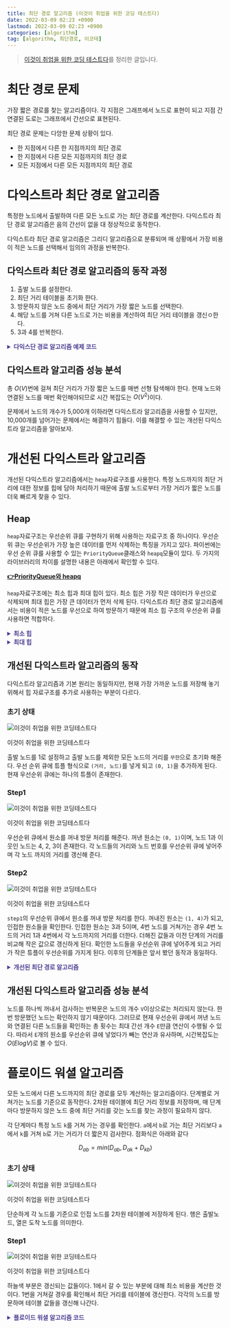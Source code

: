 ```yaml
---
title: 최단 경로 알고리즘 (이것이 취업을 위한 코딩 테스트다)
date: 2022-03-09 02:23 +0900
lastmod: 2022-03-09 02:23 +0900
categories: [algorithm]
tag: [algorithm, 최단경로, 이코테]
---
```


> [이것이 취업을 위한 코딩 테스트다](https://www.youtube.com/playlist?list=PLRx0vPvlEmdAghTr5mXQxGpHjWqSz0dgC)를 정리한 글입니다.

# 최단 경로 문제

가장 짧은 경로를 찾는 알고리즘이다. 각 지점은 그래프에서 노드로 표현이 되고 지점 간 연결된 도로는 그래프에서 간선으로 표현된다.

최단 경로 문제는 다앙한 문제 상황이 있다.

- 한 지점에서 다른 한 지점까지의 최단 경로
- 한 지점에서 다른 모든 지점까지의 최단 경로
- 모든 지점에서 다른 모든 지점까지의 최단 경로

# 다익스트라 최단 경로 알고리즘

특정한 노드에서 출발하여 다른 모든 노드로 가는 최단 경로를 계산한다. 다익스트라 최단 경로 알고리즘은 음의 간선이 없을 대 정상적으로 동작한다.

다익스트라 최단 경로 알고리즘은 그리디 알고리즘으로 분류되며 매 상황에서 가장 비용이 적은 노드를 선택해서 임의의 과정을 반복한다.

## 다익스트라 최단 경로 알고리즘의 동작 과정

1. 출발 노드를 설정한다.
2. 최단 거리 테이블을 초기화 한다.
3. 방문하지 않은 노드 중에서 최단 거리가 가장 짧은 노드를 선택한다.
4. 해당 노드를 거쳐 다른 노드로 가는 비용을 계산하여 최단 거리 테이블을 갱신ㅇ한다.
5. 3과 4를 반복한다.

<details>
<summary style='color: #4C3F91; font-weight:bold;'>다익스단 경로 알고리즘 예제 코드</summary>
<div markdown='1'>

```python
import sys
input = sys.stdin.readline
# > 테이블 초기화 시
INF = int(1e9)  # 무한을 의미하는 값으로 10억을 설정

# 노드의 개수, 간선의 개수를 입력받기
n, m = map(int, input().split())
# 시작 노드 번호를 입력받기
start = int(input())
# 각 노드에 연결되어 있는 노드에 대한 정보를 담는 리스트를 만들기
graph = [[] for i in range(n + 1)]
# 방문한 적이 있는지 체크하는 목적의 리스트를 만들기
visited = [False] * (n + 1)
# 최단 거리 테이블을 모두 무한으로 초기화
distance = [INF] * (n + 1)

# 모든 간선 정보를 입력받기
for _ in range(m):
    a, b, c = map(int, input().split())
    # a번 노드에서 b번 노드로 가는 비용이 c라는 의미
    graph[a].append((b, c))

# 방문하지 않은 노드 중에서, 가장 최단 거리가 짧은 노드의 번호를 반환


def get_smallest_node():
    min_value = INF
    index = 0  # 가장 최단 거리가 짧은 노드(인덱스)
    for i in range(1, n + 1):
        if distance[i] < min_value and not visited[i]:
            min_value = distance[i]
            index = i
    return index


def dijkstra(start):
    # 시작 노드에 대해서 초기화
    distance[start] = 0
    visited[start] = True
    for j in graph[start]:
        distance[j[0]] = j[1]
    # 시작 노드를 제외한 전체 n - 1개의 노드에 대해 반복
    for i in range(n - 1):
        # 현재 최단 거리가 가장 짧은 노드를 꺼내서, 방문 처리
        now = get_smallest_node()
        visited[now] = True
        # 현재 노드와 연결된 다른 노드를 확인
        for j in graph[now]:
            cost = distance[now] + j[1]
            # 현재 노드를 거쳐서 다른 노드로 이동하는 거리가 더 짧은 경우
            if cost < distance[j[0]]:
                distance[j[0]] = cost


# 다익스트라 알고리즘을 수행
dijkstra(start)

# 모든 노드로 가기 위한 최단 거리를 출력
for i in range(1, n + 1):
    # 도달할 수 없는 경우, 무한(INFINITY)이라고 출력
    if distance[i] == INF:
        print("INFINITY")
    # 도달할 수 있는 경우 거리를 출력
    else:
        print(distance[i])

```

</div>
</details>

## 다익스트라 알고리즘 성능 분석

총 $O(V)$번에 걸쳐 최단 거리가 가장 짧은 노드를 매번 선형 탐색해야 한다. 현재 노드와 연결된 노드를 매번 확인해야되므로 시간 복잡도는 $O(V^2)$이다.

문제에서 노드의 개수가 5,000개 이하라면 다익스트라 알고리즘을 사용할 수 있지만, 10,000개를 넘어가는 문제에서는 해결하기 힘들다. 이를 해결할 수 있는 개선된 다익스트라 알고리즘을 알아보자.

# 개선된 다익스트라 알고리즘

개선된 다익스트라 알고리즘에서는 `heap`자료구조를 사용한다. 특정 노드까지의 최단 거리에 대한 정보를 힙에 담아 처리하기 때문에 출발 노드로부터 가장 거리가 짧은 노드를 더욱 빠르게 찾을 수 있다.

## Heap

`heap`자료구조는 우선순위 큐를 구현하기 위해 사용하는 자료구조 중 하나이다. 우선순위 큐는 우선순위가 가장 높은 데이터를 먼저 삭제하는 특징을 가지고 있다. 파이썬에는 우선 순위 큐를 사용할 수 있는 `PriorityQueue`클래스와 `heapq`모듈이 있다. 두 가지의 라이브러리의 차이를 설명한 내용은 아래에서 확인할 수 있다.

<a href="https://nowgnas.github.io/posts/algo11/#%ED%8C%8C%EC%9D%B4%EC%8D%AC-%EC%A0%84%EC%97%AD-%EC%9D%B8%ED%84%B0%ED%94%84%EB%A6%AC%ED%84%B0-%EB%9D%BDgil"><p style='color: #4C3F91; font-weight:bold;1A374D; font-weight: bold;'>👉PriorityQueue와 heapq</p>
</a>

`heap`자료구조에는 최소 힙과 최대 힙이 있다. 최소 힙은 가장 작은 데이터가 우선으로 삭제되며 최대 힙은 가장 큰 데이터가 먼저 삭제 된다. 다익스트라 최단 경로 알고리즘에서는 비용이 적은 노드를 우선으로 하여 방문하기 때문에 최소 힙 구조의 우선순위 큐를 사용하면 적합하다.

<details>
<summary style='color: #4C3F91; font-weight:bold;'>최소 힙</summary>
<div markdown='1'>

```python
import heapq

# 최소 힙

def heapsort(iterable):
    h = []
    result = []

    # 모든 원소를 차례대로 힙에 삽입
    for value in iterable:
        heapq.heappush(h, value)
    # 힙에 삽입된 모든 원소를 차례대로 꺼내기
    for i in range(len(h)):
        result.append(heapq.heappop(h))
    return result

result = heapsort([1, 3, 5, 7, 9, 2, 4, 6, 8, 0])
print(result)
```

</div>
</details>

<details>
<summary style='color: #4C3F91; font-weight:bold;'>최대 힙</summary>
<div markdown='1'>

```python
import heapq

# 최소 힙

def heapsort(iterable):
    h = []
    result = []

    # 모든 원소를 차례대로 힙에 삽입
    for value in iterable:
        heapq.heappush(h, -value)
    # 힙에 삽입된 모든 원소를 차례대로 꺼내기
    for i in range(len(h)):
        result.append(-heapq.heappop(h))
    return result

result = heapsort([1, 3, 5, 7, 9, 2, 4, 6, 8, 0])
print(result)
```

</div>
</details>

## 개선된 다익스트라 알고리즘의 동작

다익스트라 알고리즘과 기본 원리는 동일하지만, 현재 가장 가까운 노드를 저장해 놓기 위해서 힙 자료구조를 추가로 사용하는 부분이 다르다.

### 초기 상태

![이것이 취업을 위한 코딩테스트다](./Untitled.png)

이것이 취업을 위한 코딩테스트다

출발 노드를 1로 설정하고 출발 노드를 제외한 모든 노드의 거리를 `무한`으로 초기화 해준다. 우선 순위 큐에 튜플 형식으로 `(거리, 노드)`를 넣게 되고 `(0, 1)`을 추가하게 된다. 현재 우선순위 큐에는 하나의 튜플이 존재한다.

### Step1

![이것이 취업을 위한 코딩테스트다](./Untitled1.png)

이것이 취업을 위한 코딩테스트다

우선순위 큐에서 원소를 꺼내 방문 처리를 해준다. 꺼낸 원소는 `(0, 1)`이며, 노드 1과 이웃인 노드는 4, 2, 3이 존재한다. 각 노드들의 거리와 노드 번호를 우선순위 큐에 넣어주며 각 노드 까지의 거리를 갱신해 준다.

### Step2

![이것이 취업을 위한 코딩테스트다](./Untitled2.png)

이것이 취업을 위한 코딩테스트다

`step1`의 우선순위 큐에서 원소를 꺼내 방문 처리를 한다. 꺼내진 원소는 `(1, 4)`가 되고, 인접한 원소들을 확인한다. 인접한 원소는 3과 5이며, 4번 노드를 거쳐가는 경우 4번 노드의 거리 1과 4번에서 각 노드까지의 거리를 더한다. 더해진 값들과 이전 단계의 거리를 비교해 작은 값으로 갱신하게 된다. 확인한 노드들을 우선순위 큐에 넣어주게 되고 거리가 작은 튜플이 우선순위를 가지게 된다. 이후의 단계들은 앞서 봤던 동작과 동일하다.

<details>
<summary style='color: #4C3F91; font-weight:bold;'>개선된 최단 경로 알고리즘</summary>
<div markdown='1'>

```python
import heapq
import sys
input = sys.stdin.readline
INF = int(1e9)  # 무한을 의미하는 값으로 10억을 설정

# 노드의 개수, 간선의 개수를 입력받기
n, m = map(int, input().split())
# 시작 노드 번호를 입력받기
start = int(input())
# 각 노드에 연결되어 있는 노드에 대한 정보를 담는 리스트를 만들기
graph = [[] for i in range(n + 1)]
# 최단 거리 테이블을 모두 무한으로 초기화
distance = [INF] * (n + 1)

# 모든 간선 정보를 입력받기
for _ in range(m):
    a, b, c = map(int, input().split())
    # a번 노드에서 b번 노드로 가는 비용이 c라는 의미
    graph[a].append((b, c))

def dijkstra(start):
    q = []
    # 시작 노드로 가기 위한 최단 경로는 0으로 설정하여, 큐에 삽입
    heapq.heappush(q, (0, start))
    distance[start] = 0
    while q:  # 큐가 비어있지 않다면
        # 가장 최단 거리가 짧은 노드에 대한 정보 꺼내기
        dist, now = heapq.heappop(q)
        # 현재 노드가 이미 처리된 적이 있는 노드라면 무시
        if distance[now] < dist:
            continue
        # 현재 노드와 연결된 다른 인접한 노드들을 확인
        for i in graph[now]:
            cost = dist + i[1]
            # 현재 노드를 거쳐서, 다른 노드로 이동하는 거리가 더 짧은 경우
            if cost < distance[i[0]]:
                distance[i[0]] = cost
                heapq.heappush(q, (cost, i[0]))

# 다익스트라 알고리즘을 수행
dijkstra(start)

# 모든 노드로 가기 위한 최단 거리를 출력
for i in range(1, n + 1):
    # 도달할 수 없는 경우, 무한(INFINITY)이라고 출력
    if distance[i] == INF:
        print("INFINITY")
    # 도달할 수 있는 경우 거리를 출력
    else:
        print(distance[i])
```

### 입력

```bash
6 11
1
1 2 2
1 3 5
1 4 1
2 3 3
2 4 2
3 2 3
3 6 5
4 3 3
4 5 1
5 3 1
5 6 2
```

### 출력

```bash
0
2
3
1
2
4
```

</div>
</details>

## 개선된 다익스트라 알고리즘 성능 분석

노드를 하나씩 꺼내서 검사하는 반복문은 노드의 개수 `V`이상으로는 처리되지 않는다. 한번 방문했던 노드는 확인하지 않기 때문이다. 그러므로 현재 우선순위 큐에서 꺼낸 노드와 연결된 다른 노드들을 확인하는 총 횟수는 최대 간선 개수 `E`만큼 연산이 수행될 수 있다. 따라서 `E`개의 원소를 우선순위 큐에 넣었다가 빼는 연산과 유사하며, 시간복잡도는 $O(ElogV)$로 볼 수 있다.

# 플로이드 워셜 알고리즘

모든 노드에서 다른 노드까지의 최단 경로를 모두 계산하는 알고리즘이다. 단계별로 거쳐가는 노드를 기준으로 동작한다. 2차원 테이블에 최단 거리 정보를 저장하며, 매 단계마다 방문하지 않은 노드 중에 최단 거리를 갖는 노드를 찾는 과정이 필요하지 않다.

각 단계마다 특정 노드 `k`를 거쳐 가는 경우를 확인한다. `a`에서 `b`로 가는 최단 거리보다 `a`에서 `k`를 거쳐 `b`로 가는 거리가 더 짧은지 검사한다. 점화식은 아래와 같다

$$
D_{ab} = min(D_{ab}, D_{ak}+D_{kb})
$$

### 초기 상태

![이것이 취업을 위한 코딩테스트다](./Untitled3.png)

이것이 취업을 위한 코딩테스트다

단순하게 각 노드를 기준으로 인접 노드를 2차원 테이블에 저장하게 된다. 행은 출발노드, 열은 도착 노드를 의미한다.

### Step1

![이것이 취업을 위한 코딩테스트다](./Untitled4.png)

이것이 취업을 위한 코딩테스트다

하늘색 부분은 갱신되는 값들이다. 1에서 갈 수 있는 부분에 대해 최소 비용을 계산한 것이다. 1번을 거쳐갈 경우를 확인해서 최단 거리를 테이블에 갱신한다. 각각의 노드를 방문하며 테이블 값들을 갱신해 나간다.

<details>
<summary style='color: #4C3F91; font-weight:bold;'>플로이드 워셜 알고리즘 코드</summary>
<div markdown='1'>

```python
INF = int(1e9) # 무한을 의미하는 값으로 10억을 설정

# 노드의 개수 및 간선의 개수를 입력받기
n = int(input())
m = int(input())
# 2차원 리스트(그래프 표현)를 만들고, 모든 값을 무한으로 초기화
graph = [[INF] * (n + 1) for _ in range(n + 1)]

# 자기 자신에서 자기 자신으로 가는 비용은 0으로 초기화
for a in range(1, n + 1):
    for b in range(1, n + 1):
        if a == b:
            graph[a][b] = 0

# 각 간선에 대한 정보를 입력 받아, 그 값으로 초기화
for _ in range(m):
    # A에서 B로 가는 비용은 C라고 설정
    a, b, c = map(int, input().split())
    graph[a][b] = c

# 점화식에 따라 플로이드 워셜 알고리즘을 수행
for k in range(1, n + 1):
    for a in range(1, n + 1):
        for b in range(1, n + 1):
            graph[a][b] = min(graph[a][b], graph[a][k] + graph[k][b])

# 수행된 결과를 출력
for a in range(1, n + 1):
    for b in range(1, n + 1):
        # 도달할 수 없는 경우, 무한(INFINITY)이라고 출력
        if graph[a][b] == 1e9:
            print("INFINITY", end=" ")
        # 도달할 수 있는 경우 거리를 출력
        else:
            print(graph[a][b], end=" ")
    print()
```

</div>
</details>
